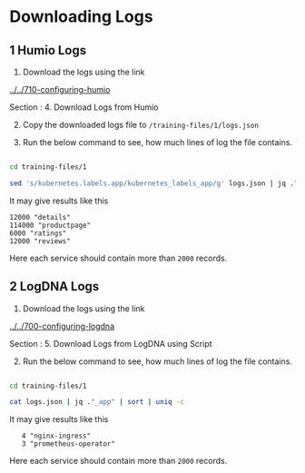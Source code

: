 # Downloading Logs

## 1 Humio Logs

 1. Download the logs using the link 

 [../../710-configuring-humio](../../710-configuring-humio)

 Section : 4. Download Logs from Humio

 2. Copy the downloaded logs file to `/training-files/1/logs.json`

3. Run the below command to see, how much lines of log the file contains.

```bash

cd training-files/1

sed 's/kubernetes.labels.app/kubernetes_labels_app/g' logs.json | jq ."kubernetes_labels_app" | sort | uniq -c
```

It may give results like this

```
12000 "details"
114000 "productpage"
6000 "ratings"
12000 "reviews"
```

Here each service should contain more than `2000` records.

## 2 LogDNA Logs

1. Download the logs using the link

[../../700-configuring-logdna](../../700-configuring-logdna)

Section : 5. Download Logs from LogDNA using Script

2. Run the below command to see, how much lines of log the file contains.

```bash

cd training-files/1

cat logs.json | jq ."_app" | sort | uniq -c
```

It may give results like this

```
   4 "nginx-ingress"
   3 "prometheus-operator"
```

Here each service should contain more than `2000` records.
